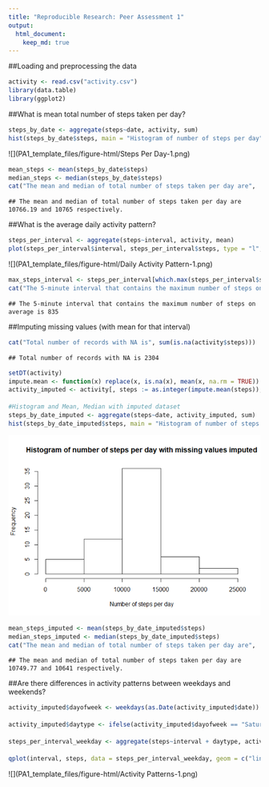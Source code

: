 ```yaml
---
title: "Reproducible Research: Peer Assessment 1"
output: 
  html_document:
    keep_md: true
---
```




##Loading and preprocessing the data

```r
activity <- read.csv("activity.csv")
library(data.table)
library(ggplot2)
```

##What is mean total number of steps taken per day?

```r
steps_by_date <- aggregate(steps~date, activity, sum)
hist(steps_by_date$steps, main = "Histogram of number of steps per day", xlab = "Number of steps per day")
```

![](PA1_template_files/figure-html/Steps Per Day-1.png)<!-- -->

```r
mean_steps <- mean(steps_by_date$steps)
median_steps <- median(steps_by_date$steps)
cat("The mean and median of total number of steps taken per day are",  mean_steps,"and",median_steps,"respectively.")
```

```
## The mean and median of total number of steps taken per day are 10766.19 and 10765 respectively.
```

##What is the average daily activity pattern?

```r
steps_per_interval <- aggregate(steps~interval, activity, mean)
plot(steps_per_interval$interval, steps_per_interval$steps, type = "l", xlab = "5-minute interval # in the day", ylab = "Average Number of Steps", main="Average Daily Activity Pattern")
```

![](PA1_template_files/figure-html/Daily Activity Pattern-1.png)<!-- -->

```r
max_steps_interval <- steps_per_interval[which.max(steps_per_interval$steps),]$interval
cat("The 5-minute interval that contains the maximum number of steps on average is", max_steps_interval)
```

```
## The 5-minute interval that contains the maximum number of steps on average is 835
```

##Imputing missing values (with mean for that interval)

```r
cat("Total number of records with NA is", sum(is.na(activity$steps)))
```

```
## Total number of records with NA is 2304
```

```r
setDT(activity)
impute.mean <- function(x) replace(x, is.na(x), mean(x, na.rm = TRUE))
activity_imputed <- activity[, steps := as.integer(impute.mean(steps)), by = interval]

#Histogram and Mean, Median with imputed dataset
steps_by_date_imputed <- aggregate(steps~date, activity_imputed, sum)
hist(steps_by_date_imputed$steps, main = "Histogram of number of steps per day with missing values imputed", xlab = "Number of steps per day")
```

![](PA1_template_files/figure-html/Imputation-1.png)<!-- -->

```r
mean_steps_imputed <- mean(steps_by_date_imputed$steps)
median_steps_imputed <- median(steps_by_date_imputed$steps)
cat("The mean and median of total number of steps taken per day are",  mean_steps_imputed,"and",median_steps_imputed,"respectively.")
```

```
## The mean and median of total number of steps taken per day are 10749.77 and 10641 respectively.
```

##Are there differences in activity patterns between weekdays and weekends?

```r
activity_imputed$dayofweek <- weekdays(as.Date(activity_imputed$date))

activity_imputed$daytype <- ifelse(activity_imputed$dayofweek == "Saturday" | activity_imputed$dayofweek == "Sunday", "weekend", "weekday")

steps_per_interval_weekday <- aggregate(steps~interval + daytype, activity_imputed, mean)

qplot(interval, steps, data = steps_per_interval_weekday, geom = c("line"), xlab = "Interval", ylab = "Number of steps") + facet_grid(daytype ~ .)
```

![](PA1_template_files/figure-html/Activity Patterns-1.png)<!-- -->
